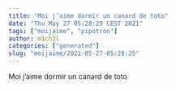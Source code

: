 ```yaml
---
title: "Moi j’aime dormir un canard de toto"
date: "Thu May 27 05:28:25 CEST 2021"
tags: ["moijaime", "pipotron"]
author: m1ch3l
categories: ["generated"]
slug: "moijaime/2021-05-27-05:28:25"
---
```


Moi j’aime dormir un canard de toto
